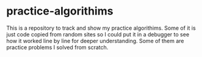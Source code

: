 # practice-algorithims

This is a repository to track and show my practice algorithims. Some of it is just code copied from random sites so I could put it in a debugger to see how it worked line by line for deeper understanding.
Some of them are practice problems I solved from scratch.
